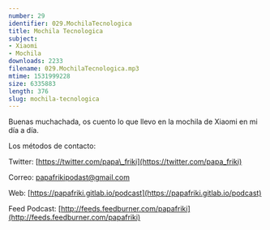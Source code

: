 ```yaml
---
number: 29
identifier: 029.MochilaTecnologica
title: Mochila Tecnologica
subject:
- Xiaomi
- Mochila
downloads: 2233
filename: 029.MochilaTecnologica.mp3
mtime: 1531999228
size: 6335883
length: 376
slug: mochila-tecnologica
---
```

Buenas muchachada, os cuento lo que llevo en la mochila de Xiaomi en mi día a día.  

Los métodos de contacto:

Twitter: [https://twitter.com/papa\_friki](https://twitter.com/papa_friki)

Correo: [papafrikipodast@gmail.com](https://archive.org/details/papafrikipodast@gmail.com)

Web: [https://papafriki.gitlab.io/podcast](https://papafriki.gitlab.io/podcast)

Feed Podcast: [http://feeds.feedburner.com/papafriki](http://feeds.feedburner.com/papafriki)